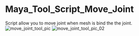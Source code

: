 # Maya_Tool_Script_Move_Joint
Script allow you to move joint when mesh is bind the the joint.
![move_joint_tool_pic](https://user-images.githubusercontent.com/115069325/198145212-c2ed3f8c-1d23-4a9b-a62c-0fee657ea328.png)
![move_joint_tool_pic_02](https://user-images.githubusercontent.com/115069325/198145229-b3a593c5-2ab4-481b-b00d-7c6d558f9df8.png)
